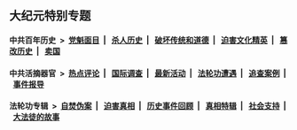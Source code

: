 ## 大纪元特别专题

#### 中共百年历史 &nbsp;>&nbsp; [党魁面目](indexes/nf1176107/README.md?09020430) &nbsp;| &nbsp; [杀人历史](indexes/nf1176106/README.md?09020430) &nbsp;| &nbsp; [破坏传统和道德](indexes/nf1176106/README.md?09020430) &nbsp;| &nbsp; [迫害文化精英](indexes/nf1176111/README.md?09020430) &nbsp;| &nbsp; [篡改历史](indexes/nf1176115/README.md?09020430) &nbsp;| &nbsp; [卖国](indexes/nf1176117/README.md?09020430) 

#### 中共活摘器官 &nbsp;>&nbsp; [热点评论](indexes/nf5879/README.md?09020430) &nbsp;| &nbsp; [国际调查](indexes/nf5947/README.md?09020430) &nbsp;| &nbsp; [最新活动](indexes/nf5883/README.md?09020430) &nbsp;| &nbsp; [法轮功遭遇](indexes/nf5881/README.md?09020430) &nbsp;| &nbsp; [追查案例](indexes/nf5880/README.md?09020430) &nbsp;| &nbsp; [事件报导](indexes/nf5877/README.md?09020430) 

#### 法轮功专辑 &nbsp;>&nbsp; [自焚伪案](indexes/nf5562/README.md?09020430) &nbsp;| &nbsp; [迫害真相](indexes/nf4379/README.md?09020430) &nbsp;| &nbsp; [历史事件回顾](indexes/nf5793/README.md?09020430) &nbsp;| &nbsp; [真相特辑](indexes/nf4389/README.md?09020430) &nbsp;| &nbsp; [社会支持](indexes/nf4386/README.md?09020430) &nbsp;| &nbsp; [大法徒的故事](indexes/nf1147481/README.md?09020430) 


